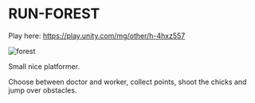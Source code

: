 # RUN-FOREST
 Play here: https://play.unity.com/mg/other/h-4hxz557
 
 ![forest](https://github.com/thelightone/RUN-FOREST/assets/117035932/236f1257-3aaf-4cc1-b025-26821a26463a)

Small nice platformer.

Choose between doctor and worker, collect points, shoot the chicks and jump over obstacles.
